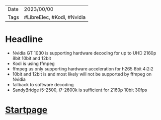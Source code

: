 |   |   |
|---|---|
|Date| 2023/00/00|
|Tags| #LibreElec, #Kodi, #Nvidia|

# Headline

- Nvidia GT 1030 is supporting hardware decoding for up to UHD 2160p 8bit 10bit and 12bit
- Kodi is using ffmpeg
- ffmpeg us only supporting hardware acceleration for h265 8bit 4:2:2
- 10bit and 12bit is and most likely will not be supported by ffmpeg on Nvidia
- fallback to software decoding
- SandyBridge i5-2500, i7-2600k is sufficient for 2160p 10bit 30fps

# [Startpage](/)
